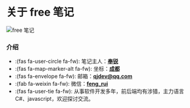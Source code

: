 # 关于 free 笔记


![free 笔记](https://cdn.jsdelivr.net/gh/fengrui358/img@main/%E6%AF%95%E6%A3%9A%E6%B2%9F.jpg "路的尽头是风景")

### 介绍

* :(fas fa-user-circle fa-fw): 笔记主人：**[奉锐](https://github.com/fengrui358)**
* :(fas fa-map-marker-alt fa-fw): 坐标：**[成都](https://map.baidu.com/@11582309.49250896,3572320.5300000003,12.11z)**
* :(fas fa-envelope fa-fw): 邮箱：**[qjdev@qq.com](mailto://qjdev@qq.com)**
* :(fab fa-weixin fa-fw): 微信：**[feng_rui](https://cdn.jsdelivr.net/gh/fengrui358/img@main/WeChatE.JPG)**
* :(fas fa-user-tie fa-fw): 从事软件开发多年，前后端均有涉猎，主力语言 C#、javascript，欢迎探讨交流。

